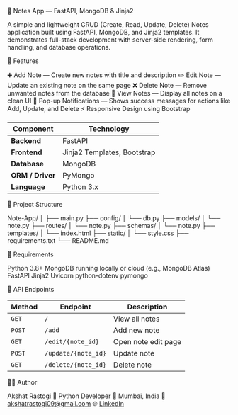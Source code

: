 📝 Notes App — FastAPI, MongoDB & Jinja2

A simple and lightweight CRUD (Create, Read, Update, Delete) Notes application built using FastAPI, MongoDB, and Jinja2 templates.
It demonstrates full-stack development with server-side rendering, form handling, and database operations.

🚀 Features

➕ Add Note — Create new notes with title and description
✏️ Edit Note — Update an existing note on the same page
❌ Delete Note — Remove unwanted notes from the database
👀 View Notes — Display all notes on a clean UI
💬 Pop-up Notifications — Shows success messages for actions like Add, Update, and Delete
⚡ Responsive Design using Bootstrap

| Component        | Technology                  |
| ---------------- | --------------------------- |
| **Backend**      | FastAPI                     |
| **Frontend**     | Jinja2 Templates, Bootstrap |
| **Database**     | MongoDB                     |
| **ORM / Driver** | PyMongo                     |
| **Language**     | Python 3.x                  |


📂 Project Structure

Note-App/
│
├── main.py
├── config/
│   └── db.py
├── models/
│   └── note.py
├── routes/
│   └── note.py
├── schemas/
│   └── note.py
├── templates/
│   └── index.html
├── static/
│   └── style.css
├── requirements.txt
└── README.md

🧰 Requirements

Python 3.8+
MongoDB running locally or cloud (e.g., MongoDB Atlas)
FastAPI
Jinja2
Uvicorn
python-dotenv
pymongo

📜 API Endpoints

| Method | Endpoint            | Description         |
| ------ | ------------------- | ------------------- |
| `GET`  | `/`                 | View all notes      |
| `POST` | `/add`              | Add new note        |
| `GET`  | `/edit/{note_id}`   | Open note edit page |
| `POST` | `/update/{note_id}` | Update note         |
| `GET`  | `/delete/{note_id}` | Delete note         |


👨‍💻 Author

Akshat Rastogi
💼 Python Developer
📍 Mumbai, India
📧 akshatrastogi09@gmail.com
🌐 [LinkedIn](https://www.linkedin.com/in/akshat-rastogi-83a347178/)
